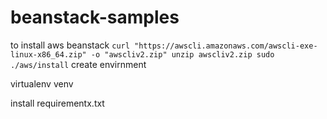 # beanstack-samples


to install aws beanstack 
``
curl "https://awscli.amazonaws.com/awscli-exe-linux-x86_64.zip" -o "awscliv2.zip"
unzip awscliv2.zip
sudo ./aws/install
``
create envirnment 

virtualenv venv

install requirementx.txt

